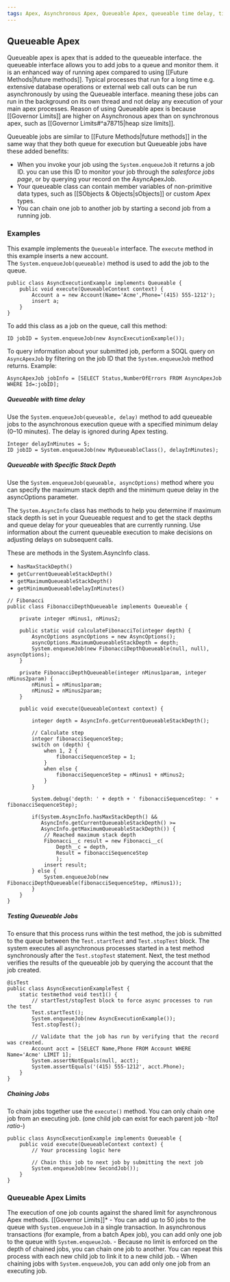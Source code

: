 ```yaml
---
tags: Apex, Asynchronous Apex, Queueable Apex, queueable time delay, time delay, stack depth, Chaining jobs
---
```

## Queueable Apex

Queueable apex is apex that is added to the queueable interface. the queueable interface allows you to add jobs to a queue and monitor them. it is an enhanced way of running apex compared to using [[Future Methods|future methods]]. 
Typical processes that run for a long time e.g. extensive database operations or external web call outs can be run asynchronously by using the Queueable interface. meaning these jobs can run in the background on its own thread and not delay any execution of your main apex processes. 
Reason of using Queueable apex is because [[Governor Limits]] are higher on Asynchronous apex than on synchronous apex, such as [[Governor Limits#^a78715|heap size limits]].

Queueable jobs are similar to [[Future Methods|future methods]] in the same way that they both queue for execution but Queueable jobs have these added benefits:
- When you invoke your job using the `System.enqueueJob` it returns a job ID. you can use this ID to  monitor your job through the *salesforce jobs page*, or by querying your record on the AsyncApexJob. 
- Your queueable class can contain member variables of non-primitive data types, such as [[SObjects & Objects|sObjects]] or custom Apex types.
- You can chain one job to another job by starting a second job from a running job.

### Examples
This example implements the `Queueable` interface. The `execute` method in this example inserts a new account. The `System.enqueueJob(queueable)` method is used to add the job to the queue.
```apex
public class AsyncExecutionExample implements Queueable {
    public void execute(QueueableContext context) {
        Account a = new Account(Name='Acme',Phone='(415) 555-1212');
        insert a;        
    }
}
```
To add this class as a job on the queue, call this method:
```apex
ID jobID = System.enqueueJob(new AsyncExecutionExample());
```
To query information about your submitted job, perform a SOQL query on `AsyncApexJob` by filtering on the job ID that the `System.enqueueJob` method returns. Example:
```apex
AsyncApexJob jobInfo = [SELECT Status,NumberOfErrors FROM AsyncApexJob WHERE Id=:jobID];
```

##### Queueable with time delay
Use the `System.enqueueJob(queueable, delay)` method to add queueable jobs to the asynchronous execution queue with a specified minimum delay (0–10 minutes). The delay is ignored during Apex testing.
``` apex
Integer delayInMinutes = 5;
ID jobID = System.enqueueJob(new MyQueueableClass(), delayInMinutes);
```

##### Queueable with Specific Stack Depth
Use the `System.enqueueJob(queueable, asyncOptions)` method where you can specify the maximum stack depth and the minimum queue delay in the asyncOptions parameter.

The `System.AsyncInfo` class has methods to help you determine if maximum stack depth is set in your Queueable request and to get the stack depths and queue delay for your queueables that are currently running. Use information about the current queueable execution to make decisions on adjusting delays on subsequent calls.

These are methods in the System.AsyncInfo class.
- `hasMaxStackDepth()`
- `getCurrentQueueableStackDepth()`
- `getMaximumQueueableStackDepth()`
- `getMinimumQueueableDelayInMinutes()`

``` apex
// Fibonacci
public class FibonacciDepthQueueable implements Queueable {
   
    private integer nMinus1, nMinus2;
       
    public static void calculateFibonacciTo(integer depth) {
        AsyncOptions asyncOptions = new AsyncOptions();
        asyncOptions.MaximumQueueableStackDepth = depth;
        System.enqueueJob(new FibonacciDepthQueueable(null, null), asyncOptions);
    }
       
    private FibonacciDepthQueueable(integer nMinus1param, integer nMinus2param) {
        nMinus1 = nMinus1param;
        nMinus2 = nMinus2param;
    }
   
    public void execute(QueueableContext context) {
       
        integer depth = AsyncInfo.getCurrentQueueableStackDepth();
       
        // Calculate step
        integer fibonacciSequenceStep;
        switch on (depth) {
            when 1, 2 {
                fibonacciSequenceStep = 1;
            }
            when else {
                fibonacciSequenceStep = nMinus1 + nMinus2;
            }
        }
       
        System.debug('depth: ' + depth + ' fibonacciSequenceStep: ' + fibonacciSequenceStep);
       
        if(System.AsyncInfo.hasMaxStackDepth() &&
           AsyncInfo.getCurrentQueueableStackDepth() >= 
           AsyncInfo.getMaximumQueueableStackDepth()) {
            // Reached maximum stack depth
            Fibonacci__c result = new Fibonacci__c(
                Depth__c = depth,
                Result = fibonacciSequenceStep
                );
            insert result;
        } else {
            System.enqueueJob(new FibonacciDepthQueueable(fibonacciSequenceStep, nMinus1));
        }
    }
}

```

##### Testing Queueable Jobs
To ensure that this process runs within the test method, the job is submitted to the queue between the `Test.startTest` and `Test.stopTest` block. The system executes all asynchronous processes started in a test method synchronously after the `Test.stopTest` statement. Next, the test method verifies the results of the queueable job by querying the account that the job created.
``` apex
@isTest
public class AsyncExecutionExampleTest {
    static testmethod void test1() {
        // startTest/stopTest block to force async processes to run the test
        Test.startTest();        
        System.enqueueJob(new AsyncExecutionExample());
        Test.stopTest();
        
        // Validate that the job has run by verifying that the record was created.
        Account acct = [SELECT Name,Phone FROM Account WHERE Name='Acme' LIMIT 1];
        System.assertNotEquals(null, acct);
        System.assertEquals('(415) 555-1212', acct.Phone);
    }
}
```

##### Chaining Jobs
To chain jobs together use the `execute()` method. You can only chain one job from an executing job. (one child job can exist for each parent job *-1to1 ratio-*) 
``` apex
public class AsyncExecutionExample implements Queueable {
    public void execute(QueueableContext context) {
        // Your processing logic here       

        // Chain this job to next job by submitting the next job
        System.enqueueJob(new SecondJob());
    }
}
```

### Queueable Apex Limits
The execution of one job counts against the shared limit for asynchronous Apex methods. [[Governor Limits]]*
	- You can add up to 50 jobs to the queue with `System.enqueueJob` in a single transaction. In asynchronous transactions (for example, from a batch Apex job), you can add only one job to the queue with `System.enqueueJob`.
	- Because no limit is enforced on the depth of chained jobs, you can chain one job to another. You can repeat this process with each new child job to link it to a new child job.
	- When chaining jobs with `System.enqueueJob`, you can add only one job from an executing job.